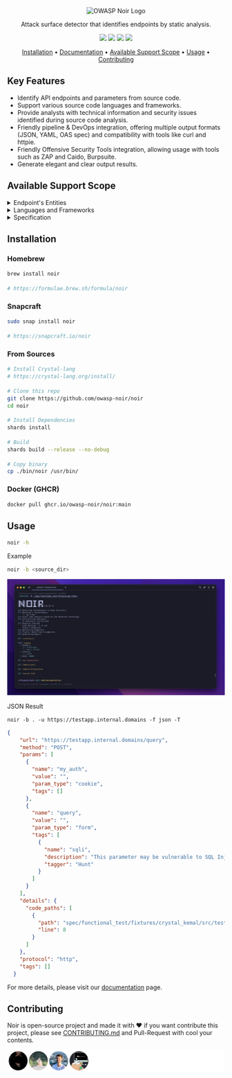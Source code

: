 <div align="center">
  <picture>
    <source media="(prefers-color-scheme: dark)" srcset="https://github.com/owasp-noir/noir/assets/13212227/04aee7d0-c224-481b-8d79-2dbdcf3ad84b" width="500px;">
    <source media="(prefers-color-scheme: light)" srcset="https://github.com/owasp-noir/noir/assets/13212227/0577860e-3d7e-4294-8f1f-dc7b87ce2b2b" width="500px;">
    <img alt="OWASP Noir Logo" src="https://github.com/owasp-noir/noir/assets/13212227/04aee7d0-c224-481b-8d79-2dbdcf3ad84b" width="500px;">
  </picture>
  <p>Attack surface detector that identifies endpoints by static analysis.</p>
</div>

<p align="center">
<a href="https://github.com/owasp-noir/noir/blob/main/CONTRIBUTING.md">
<img src="https://img.shields.io/badge/CONTRIBUTIONS-WELCOME-000000?style=for-the-badge&labelColor=black"></a>
<a href="https://github.com/owasp-noir/noir/releases">
<img src="https://img.shields.io/github/v/release/owasp-noir/noir?style=for-the-badge&color=black&labelColor=black&logo=web"></a>
<a href="https://crystal-lang.org">
<img src="https://img.shields.io/badge/Crystal-000000?style=for-the-badge&logo=crystal&logoColor=white"></a>
<a href="https://owasp.org/www-project-noir/">
<img src="https://img.shields.io/badge/OWASP-000000?style=for-the-badge&logo=owasp&logoColor=white"></a>
</p>

<p align="center">
  <a href="#installation">Installation</a> •
  <a href="https://owasp-noir.github.io/noir/">Documentation</a> •
  <a href="#available-support-scope">Available Support Scope</a> •
  <a href="#usage">Usage</a> •
  <a href="#contributing">Contributing</a>
</p>

## Key Features

- Identify API endpoints and parameters from source code.
- Support various source code languages and frameworks.
- Provide analysts with technical information and security issues identified during source code analysis.
- Friendly pipeline & DevOps integration, offering multiple output formats (JSON, YAML, OAS spec) and compatibility with tools like curl and httpie.
- Friendly Offensive Security Tools integration, allowing usage with tools such as ZAP and Caido, Burpsuite.
- Generate elegant and clear output results.

## Available Support Scope

<details>
  <summary>Endpoint's Entities</summary>

- Path
- Method
- Param
- Header
- Cookie
- Protocol (e.g ws)
- Details (e.g The origin of the endpoint)

</details>

<details>
  <summary>Languages and Frameworks</summary>

| Language | Framework   | URL | Method | Param | Header | Cookie | WS |
|----------|-------------|-----|--------|-------|--------|--------|----|
| Crystal  | Kemal       | ✅   | ✅    | ✅    | ✅     | ✅     | ✅ |
| Crystal  | Lucky       | ✅   | ✅    | ✅    | ✅     | ✅     | X  |
| Go       | Beego       | ✅   | ✅    | X     | X      | X      | X  |
| Go       | Echo        | ✅   | ✅    | ✅    | ✅     | ✅     | X  |
| Go       | Gin         | ✅   | ✅    | ✅    | ✅     | ✅     | X  |
| Go       | Fiber       | ✅   | ✅    | ✅    | ✅     | ✅     | ✅ |
| Python   | Django      | ✅   | ✅    | ✅    | ✅     | ✅     | X  |
| Python   | Flask       | ✅   | ✅    | ✅    | ✅     | ✅     | X  |
| Python   | FastAPI     | ✅   | ✅    | ✅    | ✅     | ✅     | ✅ |
| Ruby     | Rails       | ✅   | ✅    | ✅    | ✅     | ✅     | X  |
| Ruby     | Sinatra     | ✅   | ✅    | ✅    | ✅     | ✅     | X  |
| Ruby     | Hanami      | ✅   | ✅    | X     | X      | X      | X  |
| Php      |             | ✅   | ✅    | ✅    | ✅     | X      | X  |
| Java     | Jsp         | ✅   | ✅    | ✅    | X      | X      | X  |
| Java     | Armeria     | ✅   | ✅    | X     | X      | X      | X  |
| Java     | Spring      | ✅   | ✅    | ✅    | ✅     | X      | X  |
| Kotlin   | Spring      | ✅   | ✅    | ✅    | ✅     | ✅     | X  |
| JS       | Express     | ✅   | ✅    | ✅    | ✅     | ✅     | X  |
| JS       | Restify     | ✅   | ✅    | ✅    | ✅     | ✅     | X  |
| Rust     | Axum        | ✅   | ✅    | X     | X      | X      | X  |
| Rust     | Rocket      | ✅   | ✅    | X     | X      | X      | X  |
| Elixir   | Phoenix     | ✅   | ✅    | X     | X      | X      | ✅ |
| C#       | ASP.NET MVC | ✅   | X     | X     | X      | X      | X  |
| JS       | Next        | X    | X     | X     | X      | X      | X  |

</details>

<details>
  <summary>Specification</summary>

| Specification          | Format  | URL | Method | Param | Header | WS |
|------------------------|---------|-----|--------|-------|--------|----|
| OAS 2.0 (Swagger 2.0)  | JSON    | ✅  | ✅     | ✅    | ✅     | X  |
| OAS 2.0 (Swagger 2.0)  | YAML    | ✅  | ✅     | ✅    | ✅     | X  |
| OAS 3.0                | JSON    | ✅  | ✅     | ✅    | ✅     | X  |
| OAS 3.0                | YAML    | ✅  | ✅     | ✅    | ✅     | X  |
| RAML                   | YAML    | ✅  | ✅     | ✅    | ✅     | X  |
| HAR                    | JSON    | ✅  | ✅     | ✅    | ✅     | X  |

</details>

## Installation
### Homebrew

```bash
brew install noir

# https://formulae.brew.sh/formula/noir
```

### Snapcraft

```bash
sudo snap install noir

# https://snapcraft.io/noir
```

### From Sources
```bash
# Install Crystal-lang
# https://crystal-lang.org/install/

# Clone this repo
git clone https://github.com/owasp-noir/noir
cd noir

# Install Dependencies
shards install

# Build
shards build --release --no-debug

# Copy binary
cp ./bin/noir /usr/bin/
```

### Docker (GHCR)
```bash
docker pull ghcr.io/owasp-noir/noir:main
```

## Usage

```bash
noir -h 
```

Example
```bash
noir -b <source_dir>
```

![](/docs/images/get_started/basic.png)

JSON Result
```
noir -b . -u https://testapp.internal.domains -f json -T
```

```json
{
    "url": "https://testapp.internal.domains/query",
    "method": "POST",
    "params": [
      {
        "name": "my_auth",
        "value": "",
        "param_type": "cookie",
        "tags": []
      },
      {
        "name": "query",
        "value": "",
        "param_type": "form",
        "tags": [
          {
            "name": "sqli",
            "description": "This parameter may be vulnerable to SQL Injection attacks.",
            "tagger": "Hunt"
          }
        ]
      }
    ],
    "details": {
      "code_paths": [
        {
          "path": "spec/functional_test/fixtures/crystal_kemal/src/testapp.cr",
          "line": 8
        }
      ]
    },
    "protocol": "http",
    "tags": []
  }
```

For more details, please visit our [documentation](https://owasp-noir.github.io/noir/) page.

## Contributing
Noir is open-source project and made it with ❤️ 
if you want contribute this project, please see [CONTRIBUTING.md](./CONTRIBUTING.md) and Pull-Request with cool your contents.

![](./CONTRIBUTORS.svg)
